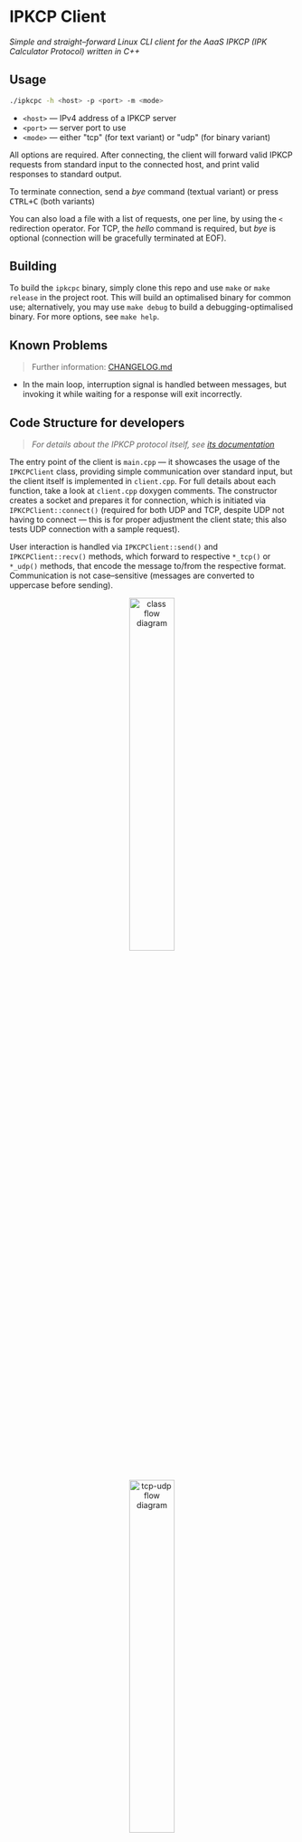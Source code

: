 # IPKCP Client #

*Simple and straight–forward Linux CLI client for the AaaS IPKCP (IPK Calculator Protocol) written in C++*

## Usage ##

```bash
./ipkcpc -h <host> -p <port> -m <mode>
```

- `<host>` — IPv4 address of a IPKCP server
- `<port>` — server port to use
- `<mode>` — either "tcp" (for text variant) or "udp" (for binary variant)

All options are required. After connecting, the client will forward valid IPKCP requests from standard input to the connected host, and print valid responses to standard output.

To terminate connection, send a *bye* command (textual variant) or press <kbd>CTRL+C</kbd> (both variants)

You can also load a file with a list of requests, one per line, by using the `<` redirection operator. For TCP, the *hello* command is required, but *bye* is optional (connection will be gracefully terminated at EOF).

## Building ##

To build the `ipkcpc` binary, simply clone this repo and use `make` or `make release` in the project root. This will build an optimalised binary for common use; alternatively, you may use `make debug` to build a debugging-optimalised binary. For more options, see `make help`.

## Known Problems ##

> Further information: [CHANGELOG.md](CHANGELOG.md)

- In the main loop, interruption signal is handled between messages, but invoking it while waiting for a response will exit incorrectly.

## Code Structure for developers ##

> *For details about the IPKCP protocol itself, see [its documentation](https://git.fit.vutbr.cz/NESFIT/IPK-Projekty/src/branch/master/Project%201/Protocol.md#ipk-calculator-protocol)*

The entry point of the client is `main.cpp` — it showcases the usage of the `IPKCPClient` class, providing simple communication over standard input, but the client itself is implemented in `client.cpp`. For full details about each function, take a look at `client.cpp` doxygen comments. The constructor creates a socket and prepares it for connection, which is initiated via `IPKCPClient::connect()` (required for both UDP and TCP, despite UDP not having to connect — this is for proper adjustment the client state; this also tests UDP connection with a sample request).

User interaction is handled via `IPKCPClient::send()` and `IPKCPClient::recv()` methods, which forward to respective `*_tcp()` or `*_udp()` methods, that encode the message to/from the respective format. Communication is not case–sensitive (messages are converted to uppercase before sending).

<div align="center" width="100%">
  <img src="https://user-images.githubusercontent.com/84882649/221854586-6d0bb559-eff7-4031-8cfb-ad635d55d89b.png" alt="class flow diagram" width="40%" />
  <br />
  <img src="https://user-images.githubusercontent.com/84882649/221855309-7667150c-d851-4c26-8cc8-03857cb5284c.png" alt="tcp-udp flow diagram" width="40%" />
</div>

`IPKCPClient::send()` will return length of sent message, usable as a control value, following `unistd.h` I/O method standard — positive value indicates a successful write, negative value indicates an error, zero means the transfer was terminated. `IPKCPClient::recv()` will return the recieved message or an empty string, indicating an error or connection termination.

The client class maintains a private `state` variable (see `IPKCPCState` enum in `client.hpp`), kept primarily for graceful exit and error detection.

- `INIT` (0) — connection not formed, initial state
- `READY` (1) — socket created
- `UP` (2) — connected
- `EXPECT_BYE` (3) — (text. only) sent bye command, expecting "BYE"
- `DOWN` (4) — connection ended successfully
- `ERRORED` (5) — connection errored

**TCP State–Diagram:**

<img alt="tcp-states" width="55%" src="https://user-images.githubusercontent.com/84882649/221844288-6b526065-9eb9-4008-9748-c071da6ccd94.png" />
  
**UDP State–Diagram:**

<img alt="udp-states" width="35%" src="https://user-images.githubusercontent.com/84882649/221847898-0587b945-e11a-4db8-b93b-ec417c480618.png" />

<br />

The client will only allow sending messages in the `UP` state. Since the textual variant ends the connection with "BYE" on both a proper exit and error, the `EXPECT_BYE` state is set when sending a "BYE" message — thereby if "BYE" is recieved in `EXPECT_BYE`, it indicates a proper termination, otherwise an error occured (most likely a malformed expression). Proper and inproper exits cause different return codes and ending message in `main.cpp`. Graceful exit is handled by `IPKCPClient::disconnect()`, used for automatic *bye* message (does nothing if client is already closed). The `~IPKCPClient()` destructor will attempt a graceful exit if the instance is in the `UP` state.

## Author ##

- Onegen Something — xonege99@vutbr.cz

## Sources ##

*List of sources used for information-gathering or implementation.*

- Daniel Dolejška & Michal Koutenský "Programování síťových aplikací" [online]. Publisher: Brno University of Technology, Faculty of Information Technology, 2023. Available at: https://moodle.vut.cz/pluginfile.php/550189/mod_folder/content/0/IPK2022-23L-03-PROGRAMOVANI.pdf
- Zaid Humayun "How the Internet Speaks" [online]. Publisher: freeCodeCamp.org, 2019. Available at: https://www.freecodecamp.org/news/how-the-internet-speaks-1ac4ee385e28/
- Akshat Sinha "Socket Programming in C/C++" [online]. Publisher: GeeksforGeeks.org, 2023. Available at: https://www.geeksforgeeks.org/socket-programming-cc/
